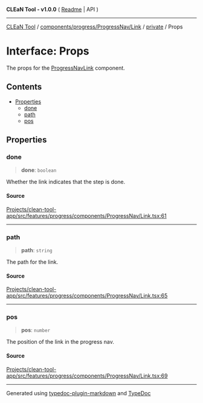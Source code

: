**CLEaN Tool - v1.0.0** ( [Readme](../../../../../../README.md) \| API )

***

[CLEaN Tool](../../../../../../modules.md) / [components/progress/ProgressNav/Link](../../README.md) / [private](../README.md) / Props

# Interface: Props

The props for the [ProgressNavLink](../../functions/ProgressNavLink.md) component.

## Contents

- [Properties](Props.md#properties)
  - [done](Props.md#done)
  - [path](Props.md#path)
  - [pos](Props.md#pos)

## Properties

### done

> **done**: `boolean`

Whether the link indicates that the step is done.

#### Source

[Projects/clean-tool-app/src/features/progress/components/ProgressNav/Link.tsx:61](https://github.com/yuckyh/clean-tool-app/)

***

### path

> **path**: `string`

The path for the link.

#### Source

[Projects/clean-tool-app/src/features/progress/components/ProgressNav/Link.tsx:65](https://github.com/yuckyh/clean-tool-app/)

***

### pos

> **pos**: `number`

The position of the link in the progress nav.

#### Source

[Projects/clean-tool-app/src/features/progress/components/ProgressNav/Link.tsx:69](https://github.com/yuckyh/clean-tool-app/)

***

Generated using [typedoc-plugin-markdown](https://www.npmjs.com/package/typedoc-plugin-markdown) and [TypeDoc](https://typedoc.org/)
